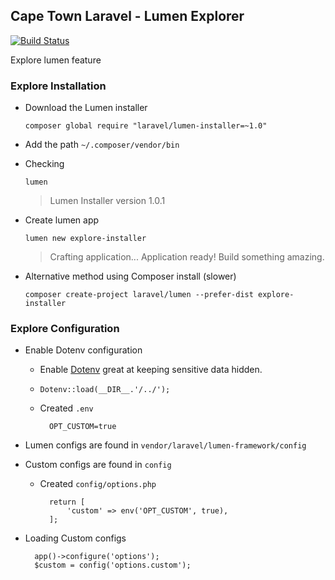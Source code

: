 ## Cape Town Laravel - Lumen Explorer

[![Build Status](https://travis-ci.org/ct-laravel/lumen.svg)](https://travis-ci.org/ct-laravel/lumen)

Explore lumen feature

### Explore Installation

* Download the Lumen installer

	`composer global require "laravel/lumen-installer=~1.0"`

* Add the path `~/.composer/vendor/bin`

* Checking 

	`lumen`
	> Lumen Installer version 1.0.1

* Create lumen app

    `lumen new explore-installer`
    > Crafting application...
    > Application ready! Build something amazing.
    
* Alternative method using Composer install (slower)

    `composer create-project laravel/lumen --prefer-dist explore-installer`

### Explore Configuration

* Enable Dotenv configuration
    - Enable [Dotenv](https://github.com/vlucas/phpdotenv) great at keeping sensitive data hidden.
    - `Dotenv::load(__DIR__.'/../');`

    - Created `.env`
    
            OPT_CUSTOM=true

* Lumen configs are found in `vendor/laravel/lumen-framework/config`

* Custom configs are found in `config`
    - Created `config/options.php`

            return [
                'custom' => env('OPT_CUSTOM', true),
            ];

* Loading Custom configs
    
        app()->configure('options');
        $custom = config('options.custom');